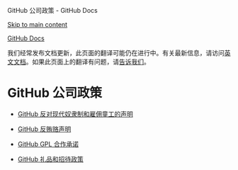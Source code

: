 GitHub 公司政策 - GitHub Docs

[Skip to main content](#main-content)

[](/cn)[GitHub Docs](/cn)

我们经常发布文档更新，此页面的翻译可能仍在进行中。有关最新信息，请访问[英文文档](/en)。如果此页面上的翻译有问题，请[告诉我们](https://github.com/contact?form[subject]=translation%20issue%20on%20docs.github.com&form[comments]=)。

GitHub 公司政策
==========

* [GitHub 反对现代奴隶制和雇佣童工的声明](/cn/site-policy/github-company-policies/github-statement-against-modern-slavery-and-child-labor)

* [GitHub 反贿赂声明](/cn/site-policy/github-company-policies/github-anti-bribery-statement)

* [GitHub GPL 合作承诺](/cn/site-policy/github-company-policies/github-gpl-cooperation-commitment)

* [GitHub 礼品和招待政策](/cn/site-policy/github-company-policies/github-gifts-and-entertainment-policy)
